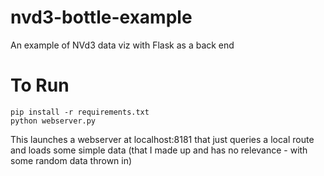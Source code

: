 # nvd3-bottle-example
An example of NVd3 data viz with Flask as a back end

# To Run

```
pip install -r requirements.txt
python webserver.py
```

This launches a webserver at localhost:8181 that just queries a local route and loads some simple data (that I made up and has no relevance - with some random data thrown in)
